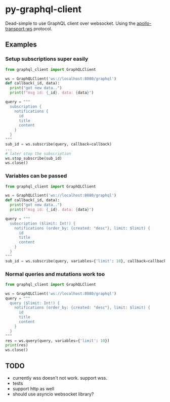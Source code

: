 # py-graphql-client
Dead-simple to use GraphQL client over websocket. Using the
[apollo-transport-ws](https://github.com/apollographql/subscriptions-transport-ws/blob/master/PROTOCOL.md)
protocol.

## Examples

### Setup subscriptions super easily

```python
from graphql_client import GraphQLClient

ws = GraphQLClient('ws://localhost:8080/graphql')
def callback(_id, data):
  print("got new data..")
  print(f"msg id: {_id}. data: {data}")

query = """
  subscription {
    notifications {
      id
      title
      content
    }
  }
"""
sub_id = ws.subscribe(query, callback=callback)
...
# later stop the subscription
ws.stop_subscribe(sub_id)
ws.close()
```

### Variables can be passed

```python
from graphql_client import GraphQLClient

ws = GraphQLClient('ws://localhost:8080/graphql')
def callback(_id, data):
  print("got new data..")
  print(f"msg id: {_id}. data: {data}")

query = """
  subscription ($limit: Int!) {
    notifications (order_by: {created: "desc"}, limit: $limit) {
      id
      title
      content
    }
  }
"""
sub_id = ws.subscribe(query, variables={'limit': 10}, callback=callback)
```

### Normal queries and mutations work too

```python
from graphql_client import GraphQLClient

ws = GraphQLClient('ws://localhost:8080/graphql')
query = """
  query ($limit: Int!) {
    notifications (order_by: {created: "desc"}, limit: $limit) {
      id
      title
      content
    }
  }
"""
res = ws.query(query, variables={'limit': 10})
print(res)
ws.close()
```


## TODO
- currently wss doesn't not work. support wss.
- tests
- support http as well
- should use asyncio websocket library?

